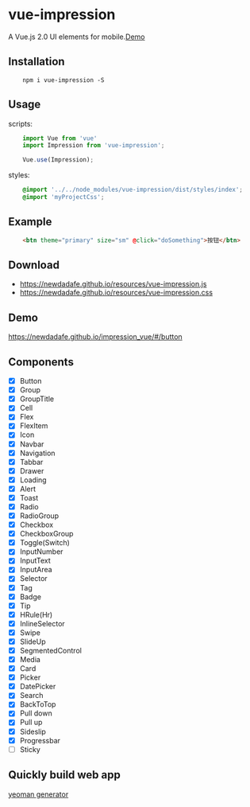 # vue-impression
A Vue.js 2.0 UI elements for mobile.[Demo](https://newdadafe.github.io/impression_vue/#/button)

## Installation
```shell
    npm i vue-impression -S
```

## Usage
scripts:
```javascript
    import Vue from 'vue'
    import Impression from 'vue-impression';

    Vue.use(Impression);
```

styles:
```scss
    @import '../../node_modules/vue-impression/dist/styles/index';
    @import 'myProjectCss';
```

## Example
```html
    <btn theme="primary" size="sm" @click="doSomething">按钮</btn>
```

## Download

- https://newdadafe.github.io/resources/vue-impression.js
- https://newdadafe.github.io/resources/vue-impression.css

## Demo

https://newdadafe.github.io/impression_vue/#/button

## Components

 - [x] Button
 - [x] Group
 - [x] GroupTitle
 - [x] Cell
 - [x] Flex
 - [x] FlexItem
 - [x] Icon
 - [x] Navbar
 - [x] Navigation
 - [x] Tabbar
 - [x] Drawer
 - [x] Loading
 - [x] Alert
 - [x] Toast
 - [x] Radio
 - [x] RadioGroup
 - [x] Checkbox
 - [x] CheckboxGroup
 - [x] Toggle(Switch)
 - [x] InputNumber
 - [x] InputText
 - [x] InputArea
 - [x] Selector
 - [x] Tag
 - [x] Badge
 - [x] Tip
 - [x] HRule(Hr)
 - [x] InlineSelector
 - [x] Swipe
 - [x] SlideUp
 - [x] SegmentedControl
 - [x] Media
 - [x] Card
 - [x] Picker
 - [x] DatePicker
 - [x] Search
 - [x] BackToTop
 - [x] Pull down
 - [x] Pull up
 - [x] Sideslip
 - [x] Progressbar
 - [ ] Sticky

## Quickly build web app

[yeoman generator](https://github.com/NewDadaFE/generator-vue-impression)
